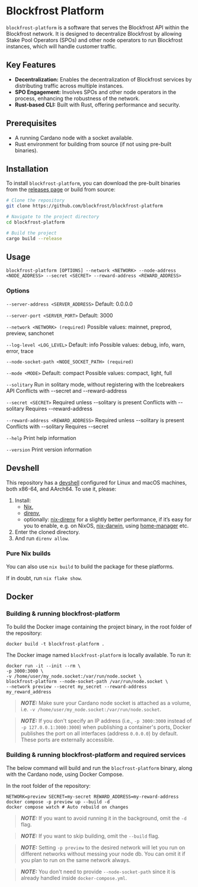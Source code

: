 # Blockfrost Platform

`blockfrost-platform` is a software that serves the Blockfrost API within the Blockfrost network. It is designed to decentralize Blockfrost by allowing Stake Pool Operators (SPOs) and other node operators to run Blockfrost instances, which will handle customer traffic.

## Key Features

- **Decentralization:** Enables the decentralization of Blockfrost services by distributing traffic across multiple instances.
- **SPO Engagement:** Involves SPOs and other node operators in the process, enhancing the robustness of the network.
- **Rust-based CLI:** Built with Rust, offering performance and security.

## Prerequisites

- A running Cardano node with a socket available.
- Rust environment for building from source (if not using pre-built binaries).

## Installation

To install `blockfrost-platform`, you can download the pre-built binaries from the [releases page](#) or build from source:

```bash
# Clone the repository
git clone https://github.com/blockfrost/blockfrost-platform

# Navigate to the project directory
cd blockfrost-platform

# Build the project
cargo build --release

```

## Usage

```shell
blockfrost-platform [OPTIONS] --network <NETWORK> --node-address <NODE_ADDRESS> --secret <SECRET> --reward-address <REWARD_ADDRESS>
```

### Options

`--server-address <SERVER_ADDRESS>`
Default: 0.0.0.0

`--server-port <SERVER_PORT>`
Default: 3000

`--network <NETWORK> (required)`
Possible values: mainnet, preprod, preview, sanchonet

`--log-level <LOG_LEVEL>`
Default: info
Possible values: debug, info, warn, error, trace

`--node-socket-path <NODE_SOCKET_PATH> (required)`

`--mode <MODE>`
Default: compact
Possible values: compact, light, full

`--solitary`
Run in solitary mode, without registering with the Icebreakers API
Conflicts with --secret and --reward-address

`--secret <SECRET>`
Required unless --solitary is present
Conflicts with --solitary
Requires --reward-address

`--reward-address <REWARD_ADDRESS>`
Required unless --solitary is present
Conflicts with --solitary
Requires --secret

`--help`
Print help information

`--version`
Print version information

## Devshell

This repository has a [devshell](https://github.com/numtide/devshell) configured for Linux and macOS machines, both x86-64, and AArch64. To use it, please:

1. Install:
   - [Nix](https://nixos.org/download/),
   - [direnv](https://direnv.net/),
   - optionally: [nix-direnv](https://github.com/nix-community/nix-direnv) for a slightly better performance, if it’s easy for you to enable, e.g. on NixOS, [nix-darwin](https://github.com/LnL7/nix-darwin), using [home-manager](https://github.com/nix-community/home-manager) etc.
2. Enter the cloned directory.
3. And run `direnv allow`.

### Pure Nix builds

You can also use `nix build` to build the package for these platforms.

If in doubt, run `nix flake show`.

## Docker

### Building & running blockfrost-platform

To build the Docker image containing the project binary, in the root folder of the repository:

```console
docker build -t blockfrost-platform .
```

The Docker image named `blockfrost-platform` is locally available. To run it:

```console
docker run -it --init --rm \
-p 3000:3000 \
-v /home/user/my_node.socket:/var/run/node.socket \
blockfrost-platform --node-socket-path /var/run/node.socket \
--network preview --secret my_secret --reward-address my_reward_address
```

> **_NOTE:_** Make sure your Cardano node socket is attached as a volume, i.e. `-v /home/user/my_node.socket:/var/run/node.socket`.

> **_NOTE:_** If you don't specify an IP address (i.e., `-p 3000:3000` instead of `-p 127.0.0.1:3000:3000`) when publishing a container's ports, Docker publishes the port on all interfaces (address `0.0.0.0`) by default. These ports are externally accessible.

### Building & running blockfrost-platform and required services

The below command will build and run the `blocfrost-platform` binary, along with the Cardano node, using Docker Compose.

In the root folder of the repository:

```console
NETWORK=preview SECRET=my-secret REWARD_ADDRESS=my-reward-address docker compose -p preview up --build -d
docker compose watch # Auto rebuild on changes
```

> **_NOTE:_** If you want to avoid running it in the background, omit the `-d` flag.

> **_NOTE:_** If you want to skip building, omit the `--build` flag.

> **_NOTE:_** Setting `-p preview` to the desired network will let you run on different networks without messing your node db. You can omit it if you plan to run on the same network always.

> **_NOTE:_** You don't need to provide `--node-socket-path` since it is already handled inside `docker-compose.yml`.
